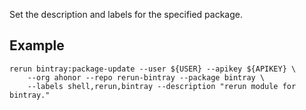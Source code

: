 Set the description and labels for the specified package.

Example
-------

    rerun bintray:package-update --user ${USER} --apikey ${APIKEY} \
        --org ahonor --repo rerun-bintray --package bintray \
        --labels shell,rerun,bintray --description "rerun module for bintray."
